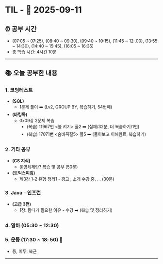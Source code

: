 # TIL - 📅 2025-09-11

## ⏰ 공부 시간
- (07:05 ~ 07:25), (08:40 ~ 09:30), (09:40 ~ 10:15), (11:45 ~ 12:.00), (13:55 ~ 14:30), (14:40 ~ 15:45), (16:05 ~ 16:35)
- 총 학습 시간: 4시간 10분

---

## 📚 오늘 공부한 내용
### 1. 코딩테스트
- **(SQL)**
  - 1문제 풀이 ➡️ (Lv2, GROUP BY, 복습하기, 54번째)
- **(바킹독)**
  - 0x09강 2문제 복습
    - (복습) 11967번 <불 켜기> 골2 ➡️ (실패/32분, 더 복습하기/1번)
    - (복습) 17071번 <숨바꼭질5> 플5 ➡️ (풀이보고 이해완료, 복습하기)

### 2. 기타 공부
- **(CS 지식)**
  - 운영체제란? 복습 및 공부 (50분)
- **(토익스피킹)**
  - 제3강 1-2 유형 정리1 - 광고 , 소개 수강 중. . . (30분)


### 3. Java - 인프런
- **(고급 3편)**
  - 1장: 람다가 필요한 이유 - 수강 ➡️ (복습 및 정리하기)

### 4. 알바 (05:30 ~ 12:30)

### 5. 운동 (17:30 ~ 18: 50) 👟
- 등, 이두, 복근

---
